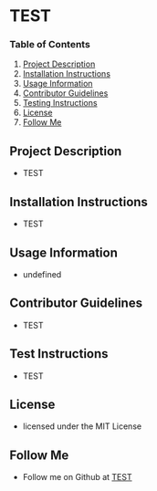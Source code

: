 # TEST

### Table of Contents
1. [Project Description](#project-description)
2. [Installation Instructions](#installation-instructions)
3. [Usage Information](#usage-information)
4. [Contributor Guidelines](#contributor-guidelines)
5. [Testing Instructions](#testing-instructions)
6. [License](#license)
7. [Follow Me](#follow-me)

## Project Description
* TEST

## Installation Instructions
* TEST

## Usage Information
* undefined

## Contributor Guidelines
* TEST

## Test Instructions
* TEST

## License
* licensed under the MIT License

## Follow Me
* Follow me on Github at [TEST](http://github.com/TEST)
